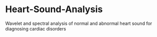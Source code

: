 # Heart-Sound-Analysis
Wavelet and spectral analysis of normal and abnormal heart sound for diagnosing cardiac disorders
